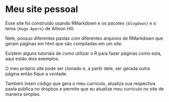 # Meu site pessoal

Esse site foi construído usando RMarkdown e os pacotes `{blogdown}` e o tema `{Hugo Apero}` de Allison Hill.

Nele, possuo diferentes pastas com diferentes arquivos de RMarkdown que geram páginas em html que são compiladas em um site.

Existem alguns tutoriais de como utilizar o R para fazer páginas como esta, aqui estão dois exemplos.

O meu próprio site pode ser clonado e, a partir dele, ser gerada outra página então fique a vontade.

Também inseri código que gera o meu currículo, atualiza sua respectiva pasta pública no dropbox e permite que eu atualize meu currículo no site de maneira simples.

